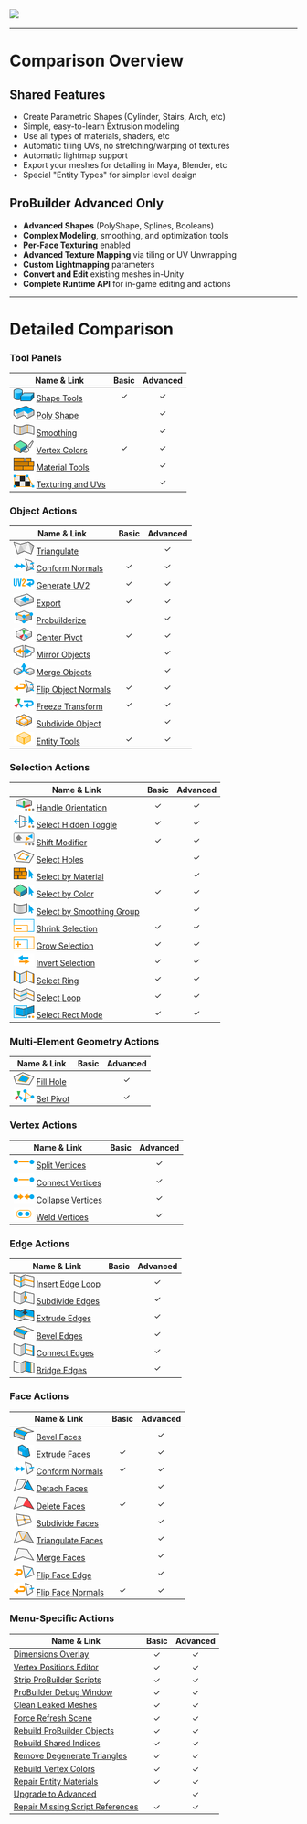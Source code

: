 <div class="site"><a href="https://youtu.be/Ta3HkV_qHTc"><img src="../images/VidLink_GettingStarted_Slim.png"></a></div>

---

# Comparison Overview

## Shared Features
- Create Parametric Shapes (Cylinder, Stairs, Arch, etc)
- Simple, easy-to-learn Extrusion modeling
- Use all types of materials, shaders, etc
- Automatic tiling UVs, no stretching/warping of textures
- Automatic lightmap support
- Export your meshes for detailing in Maya, Blender, etc
- Special "Entity Types" for simpler level design				

## ProBuilder Advanced Only
- **Advanced Shapes** (PolyShape, Splines, Booleans)
- **Complex Modeling**, smoothing, and optimization tools
- **Per-Face Texturing** enabled
- **Advanced Texture Mapping** via tiling or UV Unwrapping
- **Custom Lightmapping** parameters
- **Convert and Edit** existing meshes in-Unity
- **Complete Runtime API** for in-game editing and actions

---

# Detailed Comparison

### Tool Panels

| Name & Link        	| Basic | Advanced  |
| -------------     	|:-----:|:---------:|
| ![Shape Tools Icon](images/icons/Panel_Shapes.png "Shape Panel Icon") [Shape Tools](https://procore3d.github.io/probuilder2/toolbar/tool-panels/#shape-tools) | ✓ | ✓ |
| ![Poly Shape Icon](images/icons/NewPolyShape.png "Shape Panel Icon") [Poly Shape](https://procore3d.github.io/probuilder2/toolbar/tool-panels/#poly-shape) | | ✓ |
| ![Smoothing Icon](images/icons/Panel_Smoothing.png "Smoothing Icon") [Smoothing](https://procore3d.github.io/probuilder2/toolbar/tool-panels/#smoothing) | | ✓ |
| ![Vertex Color Tools Icon](images/icons/Panel_VertColors.png "Vertex Color Tools Icon") [Vertex Colors](https://procore3d.github.io/probuilder2/toolbar/tool-panels/#vertex-color-tools) | ✓ | ✓ |
| ![Material Tools Icon](images/icons/Panel_Materials.png "Material Tools Icon") [Material Tools](https://procore3d.github.io/probuilder2/toolbar/tool-panels/#material-tools) | | ✓ |
| ![UV Editor Icon](images/icons/Panel_UVEditor.png "UV Editor Icon") [Texturing and UVs](https://procore3d.github.io/probuilder2/toolbar/tool-panels/#texturing-and-uvs) | | ✓ |

### Object Actions

| Name & Link        	| Basic | Advanced  |
| -------------     	|:-----:|:---------:|
| ![Triangulate Icon](images/icons/Object_Triangulate.png "Triangulate Icon") [Triangulate](https://procore3d.github.io/probuilder2/toolbar/object-actions/#triangulate) | | ✓ |
| ![Conform Normals Icon](images/icons/Object_ConformNormals.png "Conform Normals Icon") [Conform Normals](https://procore3d.github.io/probuilder2/toolbar/object-actions/#conform-normals) | ✓ | ✓ |
| ![Generate UV2 Icon](images/icons/Object_GenerateUV2.png "Generate UV2 Icon") [Generate UV2](https://procore3d.github.io/probuilder2/toolbar/object-actions/#generate-uv2) | ✓ | ✓ |
| ![Export Icon](images/icons/Object_Export.png "Export Icon") [Export](https://procore3d.github.io/probuilder2/toolbar/object-actions/#export) | ✓ | ✓ |
| ![Probuilderize Icon](images/icons/Object_Probuilderize.png "Probuilderize Icon") [Probuilderize](https://procore3d.github.io/probuilder2/toolbar/object-actions/#probuilderize) | | ✓ |
| ![Center Pivot Icon](images/icons/Pivot_CenterOnObject.png "Center Pivot Icon") [Center Pivot](https://procore3d.github.io/probuilder2/toolbar/object-actions/#center-pivot) | ✓ | ✓ |
| ![Mirror Objects Icon](images/icons/Object_Mirror.png "Mirror Objects Icon") [Mirror Objects](https://procore3d.github.io/probuilder2/toolbar/object-actions/#mirror-objects) | | ✓ |
| ![Merge Objects Icon](images/icons/Object_Merge.png "Merge Objects Icon") [Merge Objects](https://procore3d.github.io/probuilder2/toolbar/object-actions/#merge-objects) | | ✓ |
| ![Flip Object Normals Icon](images/icons/Object_FlipNormals.png "Flip Object Normals Icon") [Flip Object Normals](https://procore3d.github.io/probuilder2/toolbar/object-actions/#flip-object-normals) | ✓ | ✓ |
| ![Freeze Transform Icon](images/icons/Pivot_Reset.png "Freeze Transform Icon") [Freeze Transform](https://procore3d.github.io/probuilder2/toolbar/object-actions/#reset-freeze-transform) | ✓ | ✓ |
| ![Subdivide Object Icon](images/icons/Object_Subdivide.png "Subdivide Object Icon") [Subdivide Object](https://procore3d.github.io/probuilder2/toolbar/object-actions/#subdivide) | | ✓ |
| ![Entity Tools Icon](images/icons/Entity_Trigger.png "Entity Tools Icon") [Entity Tools](https://procore3d.github.io/probuilder2/toolbar/object-actions/#entity-tools) | ✓ | ✓ |

### Selection Actions

| Name & Link        	| Basic | Advanced  |
| -------------     	|:-----:|:---------:|
| ![Handle Orientation Icon](images/icons/HandleAlign_Local.png "Handle Orientation Icon") [Handle Orientation](https://procore3d.github.io/probuilder2/toolbar/selection-tools/#handle-orientation) | ✓ | ✓ |
| ![Select Hidden Icon](images/icons/Selection_SelectHidden-ON.png "Select Hidden Icon") [Select Hidden Toggle](https://procore3d.github.io/probuilder2/toolbar/selection-tools/#select-hidden) | ✓ | ✓ |
| ![Shift Modifier Icon](images/icons/Selection_ShiftDifference.png "Shift Modifier Icon") [Shift Modifier](https://procore3d.github.io/probuilder2/toolbar/selection-tools/#shift-modifier) | ✓ | ✓ |
| ![Select Holes Icon](images/icons/Selection_SelectHole.png "Select Holes Icon") [Select Holes](https://procore3d.github.io/probuilder2/toolbar/selection-tools/#select-holes) | | ✓ |
| ![Select by Material Icon](images/icons/Selection_SelectByMaterial.png "Select by Material Icon") [Select by Material](https://procore3d.github.io/probuilder2/toolbar/selection-tools/#select-by-material) | | ✓ |
| ![Select by Color Icon](images/icons/Selection_SelectByVertexColor.png "Select by Color Icon") [Select by Color](https://procore3d.github.io/probuilder2/toolbar/selection-tools/#select-by-color) | ✓ | ✓ |
| ![Select by Smoothing Group](images/icons/Selection_SelectBySmoothingGroup.png "Select by Smoothing Group Icon") [Select by Smoothing Group](https://procore3d.github.io/probuilder2/toolbar/selection-tools/#select-by-smoothing-group) | | ✓ |
| ![Shrink Selection Icon](images/icons/Selection_Shrink.png "Shrink Selection Icon") [Shrink Selection](https://procore3d.github.io/probuilder2/toolbar/selection-tools/#shrink-selection) | ✓ | ✓ |
| ![Grow Selection Icon](images/icons/Selection_Grow.png "Grow Selection Icon") [Grow Selection](https://procore3d.github.io/probuilder2/toolbar/selection-tools/#grow-selection) | ✓ | ✓ |
| ![Invert Selection Icon](images/icons/Selection_Invert.png "Invert Selection Icon") [Invert Selection](https://procore3d.github.io/probuilder2/toolbar/selection-tools/#invert-selection) | ✓ | ✓ |
| ![Select Ring Icon](images/icons/Selection_Ring.png "Select Ring Icon") [Select Ring](https://procore3d.github.io/probuilder2/toolbar/selection-tools/#select-edge-ring) | ✓ | ✓ |
| ![Select Loop Icon](images/icons/Selection_Loop.png "Select Loop Icon") [Select Loop](https://procore3d.github.io/probuilder2/toolbar/selection-tools/#select-edge-loop) | ✓ | ✓ |
| ![Select Rect Mode Icon](images/icons/Selection_Rect_Intersect.png "Select Rect Mode Icon") [Select Rect Mode](https://procore3d.github.io/probuilder2/toolbar/selection-tools/#select-rect-mode) | ✓ | ✓ |

### Multi-Element Geometry Actions

| Name & Link			| Basic | Advanced	|
| ---					|:-----:|:---------:|
| ![Fill Hole Icon](images/icons/Edge_FillHole.png "Fill Hole Icon") [Fill Hole](https://procore3d.github.io/probuilder2/toolbar/all/#fill-hole) | | ✓ |
| ![Set Pivot Icon](images/icons/Pivot_CenterOnElements.png "Set Pivot Icon") [Set Pivot](https://procore3d.github.io/probuilder2/toolbar/all/#move-pivot-to-center-of-selected-elements) | | ✓ |

### Vertex Actions

| Name & Link			| Basic | Advanced	|
| ---					|:-----:|:---------:|
| ![Split Vertices Icon](images/icons/Vert_Connect.png "Split Vertices Icon") [Split Vertices](https://procore3d.github.io/probuilder2/toolbar/vertex/#split-vertices) | | ✓ |
| ![Connect Vertices Icon](images/icons/Vert_Connect.png "Connect Vertices Icon") [Connect Vertices](https://procore3d.github.io/probuilder2/toolbar/vertex/#connect-vertices) | | ✓ |
| ![Collapse Verts Icon](images/icons/Vert_Collapse.png "Collapse Vertices Icon") [Collapse Vertices](https://procore3d.github.io/probuilder2/toolbar/vertex/#collapse-vertices) | | ✓ |
| ![Weld Verts Icon](images/icons/Vert_Weld.png "Weld Vertices Icon") [Weld Vertices](https://procore3d.github.io/probuilder2/toolbar/vertex/#weld-vertices) | | ✓ |

### Edge Actions

| Name & Link			| Basic | Advanced	|
| ---					|:-----:|:---------:|
| ![Insert Edge Loop Icon](images/icons/Edge_InsertLoop.png "Insert Edge Loop Icon") [Insert Edge Loop](https://procore3d.github.io/probuilder2/toolbar/edge/#insert-edge-loop) | | ✓ |
| ![Subdivide Edges Icon](images/icons/Edge_Subdivide.png "Subdivide Edges Icon") [Subdivide Edges](https://procore3d.github.io/probuilder2/toolbar/edge/#subivide-edges) | | ✓ |
| ![Extrude Edges Icon](images/icons/Edge_Extrude.png "Extrude Edges Icon") [Extrude Edges](https://procore3d.github.io/probuilder2/toolbar/edge/#extrude-edges) | | ✓ |
| ![Bevel Edges Icon](images/icons/Edge_Bevel.png "Bevel Edges Icon") [Bevel Edges](https://procore3d.github.io/probuilder2/toolbar/edge/#bevel-edges) | | ✓ |
| ![Connect Edges Icon](images/icons/Edge_Connect.png "Connect Edges Icon") [Connect Edges](https://procore3d.github.io/probuilder2/toolbar/edge/#connect-edges) | | ✓ |
| ![Bridge Edges Icon](images/icons/Edge_Bridge.png "Bridge Edges Icon") [Bridge Edges](https://procore3d.github.io/probuilder2/toolbar/edge/#bridge-edges) | | ✓ |

### Face Actions

| Name & Link			| Basic | Advanced	|
| ---					|:-----:|:---------:|
| ![Bevel Faces Icon](images/icons/Edge_Bevel.png "Bevel Faces Icon") [Bevel Faces](https://procore3d.github.io/probuilder2/toolbar/face/#bevel-faces) | | ✓ |
| ![Extrude Faces Icon](images/icons/Face_Extrude.png "Extrude Faces Icon") [Extrude Faces](https://procore3d.github.io/probuilder2/toolbar/face/#extrude-faces) | ✓ | ✓ |
| ![Conform Normals Icon](images/icons/Face_ConformNormals.png "Conform Normals Icon") [Conform Normals](https://procore3d.github.io/probuilder2/toolbar/face/#conform-normals) | ✓ | ✓ |
| ![Detach Faces Icon](images/icons/Face_Detach.png "Detach Faces Icon") [Detach Faces](https://procore3d.github.io/probuilder2/toolbar/face/#detach-faces) | | ✓ |
| ![Delete Faces Icon](images/icons/Face_Delete.png "Delete Faces Icon") [Delete Faces](https://procore3d.github.io/probuilder2/toolbar/face/#delete-faces) | ✓ | ✓ |
| ![Subdivide Faces Icon](images/icons/Face_Subdivide.png "Subdivide Faces Icon") [Subdivide Faces](https://procore3d.github.io/probuilder2/toolbar/face/#subdivide-faces) | | ✓ |
| ![Triangulate Faces Icon](images/icons/Face_Triangulate.png "Triangulate Faces Icon") [Triangulate Faces](https://procore3d.github.io/probuilder2/toolbar/face/#triangulate-faces) | | ✓ |
| ![Merge Faces Icon](images/icons/Face_Merge.png "Merge Faces Icon") [Merge Faces](https://procore3d.github.io/probuilder2/toolbar/face/#merge-faces) | | ✓ |
| ![Flip Face Edge Icon](images/icons/Face_FlipTri.png "Flip Face Edge Icon") [Flip Face Edge](https://procore3d.github.io/probuilder2/toolbar/face/#flip-face-edge) | | ✓ |
| ![Flip Face Normals Icon](images/icons/Face_FlipNormals.png "Flip Face Normals Icon") [Flip Face Normals](https://procore3d.github.io/probuilder2/toolbar/face/#flip-face-normals) | ✓ | ✓ |

### Menu-Specific Actions

| Name & Link			| Basic | Advanced	|
| ---					|:-----:|:---------:|
| [Dimensions Overlay](http://www.procore3d.com/docs/menu-actions/#dimensions-overlay) | ✓ |✓|
| [Vertex Positions Editor](http://www.procore3d.com/docs/menu-actions/#vertex-positions-editor) | ✓ |✓|
| [Strip ProBuilder Scripts](http://www.procore3d.com/docs/menu-actions/#strip-probuilder-scripts) | ✓ |✓|
| [ProBuilder Debug Window](http://www.procore3d.com/docs/menu-actions/#probuilder-debug-window) | ✓ |✓|
| [Clean Leaked Meshes](http://www.procore3d.com/docs/menu-actions/#clean-leaked-meshes) | ✓ |✓|
| [Force Refresh Scene](http://www.procore3d.com/docs/menu-actions/#force-refresh-scene) | ✓ |✓|
| [Rebuild ProBuilder Objects](http://www.procore3d.com/docs/menu-actions/#rebuild-probuilder-objects) | ✓ |✓|
| [Rebuild Shared Indices](http://www.procore3d.com/docs/menu-actions/#rebuild-shared-indices) | ✓ |✓|
| [Remove Degenerate Triangles](http://www.procore3d.com/docs/menu-actions/#remove-degenerate-triangles) | ✓ |✓|
| [Rebuild Vertex Colors](http://www.procore3d.com/docs/menu-actions/#rebuild-vertex-colors) | ✓ |✓|
| [Repair Entity Materials](http://www.procore3d.com/docs/menu-actions/#repair-entity-materials) | ✓ |✓|
| [Upgrade to Advanced](http://www.procore3d.com/docs/menu-actions/#upgrade-to-advanced) | |✓|
| [Repair Missing Script References](http://www.procore3d.com/docs/menu-actions/#repair-missing-script-referenes) | ✓ |✓|















